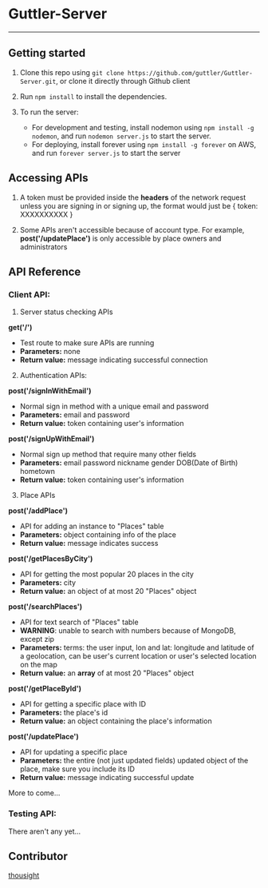 # Guttler-Server

-----

## Getting started

1. Clone this repo using `git clone https://github.com/guttler/Guttler-Server.git`, or clone it directly through Github client

2. Run `npm install` to install the dependencies.

3. To run the server:
   - For development and testing, install nodemon using `npm install -g nodemon`, and run `nodemon server.js` to start the server.
   - For deploying, install forever using `npm install -g forever` on AWS, and run `forever server.js` to start the server

## Accessing APIs

1. A token must be provided inside the **headers** of the network request unless you are signing in or signing up, the format would just be { token: XXXXXXXXXX }

2. Some APIs aren't accessible because of account type. For example, **post('/updatePlace')** is only accessible by place owners and administrators

## API Reference

### Client API:

1. Server status checking APIs

 **get('/')**
 - Test route to make sure APIs are running
 - **Parameters:** none
 - **Return value:** message indicating successful connection

2. Authentication APIs:

 **post('/signInWithEmail')**
 - Normal sign in method with a unique email and password
 - **Parameters:** email and password
 - **Return value:** token containing user's information

 **post('/signUpWithEmail')**
 - Normal sign up method that require many other fields
 - **Parameters:** email password nickname gender DOB(Date of Birth) hometown
 - **Return value:** token containing user's information

3. Place APIs

 **post('/addPlace')**
 - API for adding an instance to "Places" table
 - **Parameters:** object containing info of the place
 - **Return value:** message indicates success

 **post('/getPlacesByCity')**
 - API for getting the most popular 20 places in the city
 - **Parameters:** city
 - **Return value:** an object of at most 20 "Places" object

 **post('/searchPlaces')**
 - API for text search of "Places" table
 - **WARNING**: unable to search with numbers because of MongoDB, except zip
 - **Parameters:** terms: the user input, lon and lat: longitude and latitude of a geolocation, can be user's current location or user's selected location on the map
 - **Return value:** an **array** of at most 20 "Places" object

 **post('/getPlaceById')**
 - API for getting a specific place with ID
 - **Parameters:** the place's id
 - **Return value:** an object containing the place's information

 **post('/updatePlace')**
 - API for updating a specific place
 - **Parameters:** the entire (not just updated fields) updated object of the place, make sure you include its ID
 - **Return value:** message indicating successful update


 More to come...

### Testing API:

 There aren't any yet...

## Contributor

[thousight](https://github.com/thousight)
